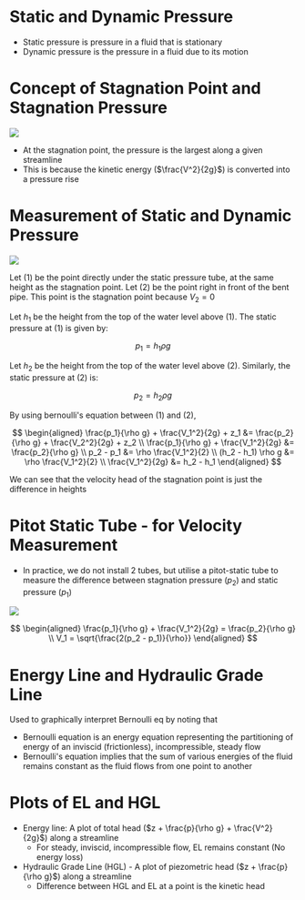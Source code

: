 # Static and Dynamic Pressure

- Static pressure is pressure in a fluid that is stationary
- Dynamic pressure is the pressure in a fluid due to its motion

# Concept of Stagnation Point and Stagnation Pressure

![](https://www.princeton.edu/~maelabs/hpt/mechanics/b123.gif)

- At the stagnation point, the pressure is the largest along a given streamline
- This is because the kinetic energy ($\frac{V^2}{2g}$) is converted into a pressure rise

# Measurement of Static and Dynamic Pressure

![](https://qph.fs.quoracdn.net/main-qimg-aec497bc6e744423149679f5a1d52f9f.webp)

Let $(1)$ be the point directly under the static pressure tube, at the same height as the stagnation point. Let $(2)$ be the point right in front of the bent pipe. This point is the stagnation point because $V_2 = 0$

Let $h_1$ be the height from the top of the water level above $(1)$. The static pressure at $(1)$ is given by:

$$
p_1 = h_1 \rho g
$$

Let $h_2$ be the height from the top of the water level above $(2)$. Similarly, the static pressure at $(2)$ is:

$$
p_2 = h_2 \rho g
$$

By using bernoulli's equation between $(1)$ and $(2)$, 

$$
\begin{aligned}
\frac{p_1}{\rho g} + \frac{V_1^2}{2g} + z_1 &= \frac{p_2}{\rho g} + \frac{V_2^2}{2g} + z_2 \\
\frac{p_1}{\rho g} + \frac{V_1^2}{2g} &= \frac{p_2}{\rho g} \\
p_2 - p_1 &=  \rho \frac{V_1^2}{2} \\
(h_2 - h_1) \rho g &= \rho \frac{V_1^2}{2} \\
\frac{V_1^2}{2g} &= h_2 - h_1
\end{aligned}
$$

We can see that the velocity head of the stagnation point is just the difference in heights

# Pitot Static Tube - for Velocity Measurement

- In practice, we do not install 2 tubes, but utilise a pitot-static tube to measure the difference between stagnation pressure ($p_2$) and static pressure ($p_1$)

![](https://ars.els-cdn.com/content/image/3-s2.0-B9780080511351500121-u07-54-9780080511351.jpg)

$$
\begin{aligned}
\frac{p_1}{\rho g} + \frac{V_1^2}{2g} = \frac{p_2}{\rho g} \\
V_1 = \sqrt{\frac{2(p_2 - p_1)}{\rho}} 
\end{aligned}
$$


# Energy Line and Hydraulic Grade Line

Used to graphically interpret Bernoulli eq by noting that
- Bernoulli equation is an energy equation representing the partitioning of energy of an inviscid (frictionless), incompressible, steady flow
- Bernoulli's equation implies that the sum of various energies of the fluid remains constant as the fluid flows from one point to another

# Plots of EL and HGL

- Energy line: A plot of total head ($z + \frac{p}{\rho g} + \frac{V^2}{2g}$) along a streamline
    - For steady, inviscid, incompressible flow, EL remains constant (No energy loss)
- Hydraulic Grade Line (HGL) - A plot of piezometric head ($z + \frac{p}{\rho g}$) along a streamline
    - Difference between HGL and EL at a point is the kinetic head

